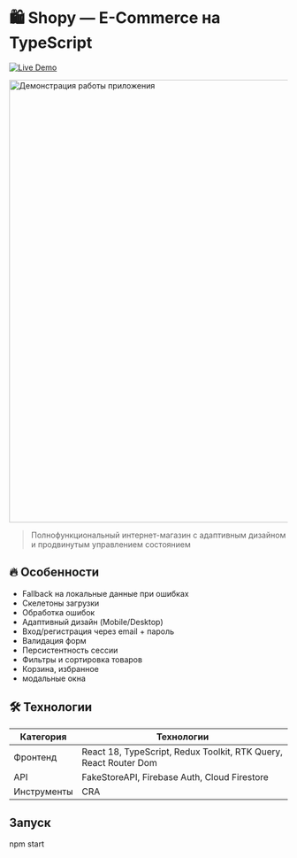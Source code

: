 # 🛍️ Shopy — E-Commerce на TypeScript

[![Live Demo](https://img.shields.io/badge/Demo-Vercel-green?style=for-the-badge)](https://shopy-ts-two.vercel.app)

<img src="public/preview.gif" alt="Демонстрация работы приложения" width="800"/>

> Полнофункциональный интернет-магазин с адаптивным дизайном и продвинутым управлением состоянием

## 🔥 Особенности


  - Fallback на локальные данные при ошибках
  - Скелетоны загрузки
  - Обработка ошибок
  - Адаптивный дизайн (Mobile/Desktop)
  - Вход/регистрация через email + пароль
  - Валидация форм
  - Персистентность сессии
  - Фильтры и сортировка товаров
  - Корзина, избранное
  - модальные окна


## 🛠 Технологии

| Категория       | Технологии                                                                 |
|----------------|---------------------------------------------------------------------------|
| Фронтенд       | React 18, TypeScript, Redux Toolkit, RTK Query, React Router Dom                      |
| API            | FakeStoreAPI, Firebase Auth, Cloud Firestore                                            |
| Инструменты    | CRA                                   |


## Запуск
npm start
